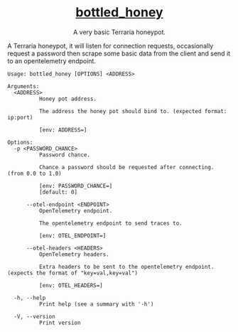<div align="center">

# [bottled_honey](https://terraria.fandom.com/wiki/Bottled_Honey)

A very basic Terraria honeypot.

</div>

A Terraria honeypot, it will listen for connection requests, occasionally request a password then scrape some basic data from the client and send it to an opentelemetry endpoint.

```
Usage: bottled_honey [OPTIONS] <ADDRESS>

Arguments:
  <ADDRESS>
          Honey pot address.

          The address the honey pot should bind to. (expected format: ip:port)

          [env: ADDRESS=]

Options:
  -p <PASSWORD_CHANCE>
          Password chance.

          Chance a password should be requested after connecting. (from 0.0 to 1.0)

          [env: PASSWORD_CHANCE=]
          [default: 0]

      --otel-endpoint <ENDPOINT>
          OpenTelemetry endpoint.

          The opentelemetry endpoint to send traces to.

          [env: OTEL_ENDPOINT=]

      --otel-headers <HEADERS>
          OpenTelemetry headers.

          Extra headers to be sent to the opentelemetry endpoint. (expects the format of "key=val,key=val")

          [env: OTEL_HEADERS=]

  -h, --help
          Print help (see a summary with '-h')

  -V, --version
          Print version
```
